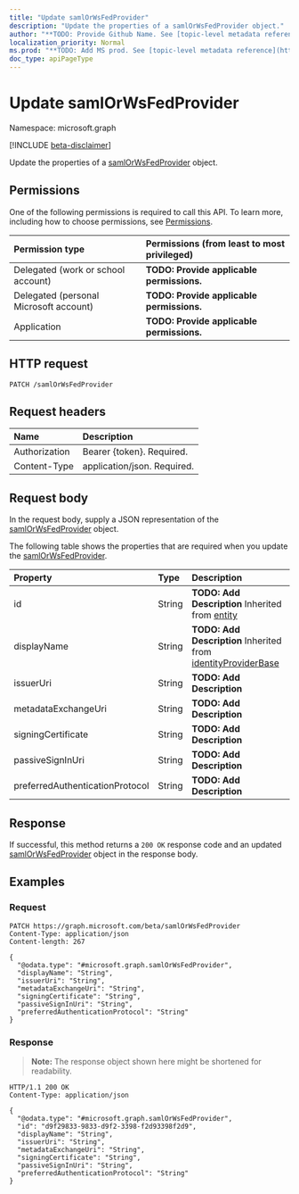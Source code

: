 ```yaml
---
title: "Update samlOrWsFedProvider"
description: "Update the properties of a samlOrWsFedProvider object."
author: "**TODO: Provide Github Name. See [topic-level metadata reference](https://msgo.azurewebsites.net/add/document/guidelines/metadata.html#topic-level-metadata)**"
localization_priority: Normal
ms.prod: "**TODO: Add MS prod. See [topic-level metadata reference](https://msgo.azurewebsites.net/add/document/guidelines/metadata.html#topic-level-metadata)**"
doc_type: apiPageType
---
```


# Update samlOrWsFedProvider
Namespace: microsoft.graph

[!INCLUDE [beta-disclaimer](../../includes/beta-disclaimer.md)]

Update the properties of a [samlOrWsFedProvider](../resources/samlorwsfedprovider.md) object.

## Permissions
One of the following permissions is required to call this API. To learn more, including how to choose permissions, see [Permissions](/graph/permissions-reference).

|Permission type|Permissions (from least to most privileged)|
|:---|:---|
|Delegated (work or school account)|**TODO: Provide applicable permissions.**|
|Delegated (personal Microsoft account)|**TODO: Provide applicable permissions.**|
|Application|**TODO: Provide applicable permissions.**|

## HTTP request

<!-- {
  "blockType": "ignored"
}
-->
``` http
PATCH /samlOrWsFedProvider
```

## Request headers
|Name|Description|
|:---|:---|
|Authorization|Bearer {token}. Required.|
|Content-Type|application/json. Required.|

## Request body
In the request body, supply a JSON representation of the [samlOrWsFedProvider](../resources/samlorwsfedprovider.md) object.

The following table shows the properties that are required when you update the [samlOrWsFedProvider](../resources/samlorwsfedprovider.md).

|Property|Type|Description|
|:---|:---|:---|
|id|String|**TODO: Add Description** Inherited from [entity](../resources/entity.md)|
|displayName|String|**TODO: Add Description** Inherited from [identityProviderBase](../resources/identityproviderbase.md)|
|issuerUri|String|**TODO: Add Description**|
|metadataExchangeUri|String|**TODO: Add Description**|
|signingCertificate|String|**TODO: Add Description**|
|passiveSignInUri|String|**TODO: Add Description**|
|preferredAuthenticationProtocol|String|**TODO: Add Description**|



## Response

If successful, this method returns a `200 OK` response code and an updated [samlOrWsFedProvider](../resources/samlorwsfedprovider.md) object in the response body.

## Examples

### Request
<!-- {
  "blockType": "request",
  "name": "update_samlorwsfedprovider"
}
-->
``` http
PATCH https://graph.microsoft.com/beta/samlOrWsFedProvider
Content-Type: application/json
Content-length: 267

{
  "@odata.type": "#microsoft.graph.samlOrWsFedProvider",
  "displayName": "String",
  "issuerUri": "String",
  "metadataExchangeUri": "String",
  "signingCertificate": "String",
  "passiveSignInUri": "String",
  "preferredAuthenticationProtocol": "String"
}
```


### Response
>**Note:** The response object shown here might be shortened for readability.
<!-- {
  "blockType": "response",
  "truncated": true
}
-->
``` http
HTTP/1.1 200 OK
Content-Type: application/json

{
  "@odata.type": "#microsoft.graph.samlOrWsFedProvider",
  "id": "d9f29833-9833-d9f2-3398-f2d93398f2d9",
  "displayName": "String",
  "issuerUri": "String",
  "metadataExchangeUri": "String",
  "signingCertificate": "String",
  "passiveSignInUri": "String",
  "preferredAuthenticationProtocol": "String"
}
```


